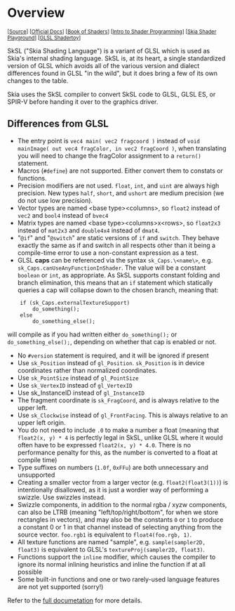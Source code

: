 # Overview
<sub>[[Source](https://github.com/google/skia/blob/main/src/sksl/README)] [[Official Docs](https://skia.org/docs/user/sksl/)] [[Book of Shaders](https://thebookofshaders.com/)] [[Intro to Shader Programming](https://blog.grijjy.com/2021/01/14/shader-programming/)] [[Skia Shader Playground](https://shaders.skia.org/)] [[GLSL Shadertoy](https://www.shadertoy.com/)]</sub>

SkSL ("Skia Shading Language") is a variant of GLSL which is used as Skia's
internal shading language. SkSL is, at its heart, a single standardized version
of GLSL which avoids all of the various version and dialect differences found
in GLSL "in the wild", but it does bring a few of its own changes to the table.

Skia uses the SkSL compiler to convert SkSL code to GLSL, GLSL ES, or SPIR-V
before handing it over to the graphics driver.

## Differences from GLSL

* The entry point is `vec4 main( vec2 fragcoord )` instead of `void mainImage( out vec4 fragColor, in vec2 fragCoord )`,
  when translating you will need to change the fragColor assignment to a `return()` statement. 
* Macros (`#define`) are not supported. Either convert them to constats or functions.
* Precision modifiers are not used. `float`, `int`, and `uint` are always high
  precision. New types `half`, `short`, and `ushort` are medium precision (we
  do not use low precision).
* Vector types are named \<base type\>\<columns\>, so `float2` instead of `vec2` and
  `bool4` instead of `bvec4`
* Matrix types are named \<base type\>\<columns\>x\<rows\>, so `float2x3` instead of
  `mat2x3` and `double4x4` instead of `dmat4`.
* "`@if`" and "`@switch`" are static versions of `if` and `switch`. They behave exactly
  the same as if and switch in all respects other than it being a compile-time
  error to use a non-constant expression as a test.
* GLSL **caps** can be referenced via the syntax `sk_Caps.\<name\>`, e.g.
  `sk_Caps.canUseAnyFunctionInShader`. The value will be a constant `boolean` or `int`,
  as appropriate. As SkSL supports constant folding and branch elimination, this
  means that an `if` statement which statically queries a cap will collapse down
  to the chosen branch, meaning that:
```
    if (sk_Caps.externalTextureSupport)
        do_something();
    else
        do_something_else();
```
  will compile as if you had written either `do_something();` or
  `do_something_else();`, depending on whether that cap is enabled or not.
* No `#version` statement is required, and it will be ignored if present
* Use `sk_Position` instead of `gl_Position`. `sk_Position` is in device coordinates
  rather than normalized coordinates.
* Use `sk_PointSize` instead of `gl_PointSize`
* Use `sk_VertexID` instead of `gl_VertexID`
* Use sk_InstanceID instead of `gl_InstanceID`
* The fragment coordinate is `sk_FragCoord`, and is always relative to the upper
  left.
* Use `sk_Clockwise` instead of `gl_FrontFacing`. This is always relative to an
  upper left origin.
* You do not need to include `.0` to make a number a float (meaning that
  `float2(x, y) * 4` is perfectly legal in SkSL, unlike GLSL where it would
  often have to be expressed `float2(x, y) * 4.0`. There is no performance
  penalty for this, as the number is converted to a float at compile time)
* Type suffixes on numbers (`1.0f`, `0xFFu`) are both unnecessary and unsupported
* Creating a smaller vector from a larger vector (e.g. `float2(float3(1))`) is
  intentionally disallowed, as it is just a wordier way of performing a swizzle.
  Use swizzles instead.
* Swizzle components, in addition to the normal rgba / xyzw components, can also
  be LTRB (meaning "left/top/right/bottom", for when we store rectangles in
  vectors), and may also be the constants `0` or `1` to produce a constant 0 or
  1 in that channel instead of selecting anything from the source vector.
  `foo.rgb1` is equivalent to `float4(foo.rgb, 1)`.
* All texture functions are named "sample", e.g. `sample(sampler2D, float3)` is
  equivalent to GLSL's `textureProj(sampler2D, float3)`.
* Functions support the `inline` modifier, which causes the compiler to ignore
  its normal inlining heuristics and inline the function if at all possible
* Some built-in functions and one or two rarely-used language features are not
  yet supported (sorry!)
  
Refer to the [full documetation](https://skia.org/docs/user/sksl/) for more details.
